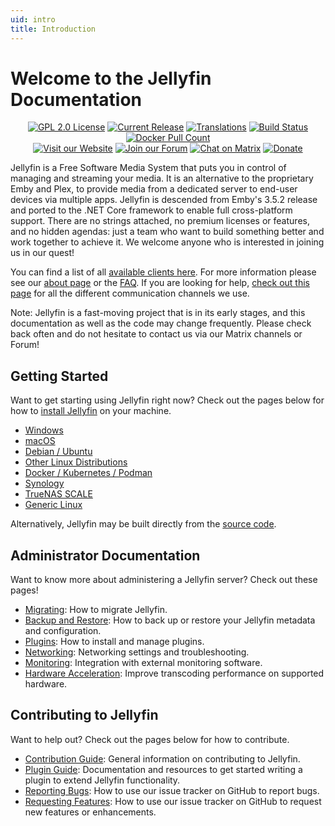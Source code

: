 ```yaml
---
uid: intro
title: Introduction
---
```


# Welcome to the Jellyfin Documentation

<p align="center">
<a href="https://github.com/jellyfin/jellyfin"><img className="badge" alt="GPL 2.0 License" src="https://img.shields.io/github/license/jellyfin/jellyfin.svg"/></a>
<a href="https://github.com/jellyfin/jellyfin/releases"><img className="badge" alt="Current Release" src="https://img.shields.io/github/release/jellyfin/jellyfin.svg"/></a>
<a href="https://translate.jellyfin.org/engage/jellyfin/?utm_source=widget"><img className="badge" alt="Translations" src="https://translate.jellyfin.org/widgets/jellyfin/-/svg-badge.svg"/></a>
<a href="https://cloud.drone.io/jellyfin/jellyfin"><img className="badge" alt="Build Status" src="https://cloud.drone.io/api/badges/jellyfin/jellyfin/status.svg"/></a>
<a href="https://hub.docker.com/r/jellyfin/jellyfin"><img className="badge" alt="Docker Pull Count" src="https://img.shields.io/docker/pulls/jellyfin/jellyfin.svg"/></a>
<br/>
<a href="https://jellyfin.org"><img className="badge" alt="Visit our Website" src="https://img.shields.io/website/http/jellyfin.org.svg?up_message=online&down_message=offline"/></a>
<a href="https://forum.jellyfin.org"><img className="badge" alt="Join our Forum" src="https://img.shields.io/website/http/forum.jellyfin.org.svg?label=forum&up_message=online&down_message=offline"/></a>
<a href="https://matrix.to/#/+jellyfin:matrix.org"><img className="badge" alt="Chat on Matrix" src="https://img.shields.io/matrix/jellyfin:matrix.org.svg?logo=matrix"/></a>
<a href="https://opencollective.com/jellyfin"><img className="badge" alt="Donate" src="https://img.shields.io/opencollective/all/jellyfin.svg?label=backers"/></a>
</p>

Jellyfin is a Free Software Media System that puts you in control of managing and streaming your media. It is an alternative to the proprietary Emby and Plex, to provide media from a dedicated server to end-user devices via multiple apps. Jellyfin is descended from Emby's 3.5.2 release and ported to the .NET Core framework to enable full cross-platform support. There are no strings attached, no premium licenses or features, and no hidden agendas: just a team who want to build something better and work together to achieve it. We welcome anyone who is interested in joining us in our quest!

You can find a list of all [available clients here](/downloads/clients). For more information please see our [about page](/docs/general/about) or the [FAQ](/docs/general/faq). If you are looking for help, [check out this page](/docs/general/getting-help) for all the different communication channels we use.

Note: Jellyfin is a fast-moving project that is in its early stages, and this documentation as well as the code may change frequently. Please check back often and do not hesitate to contact us via our Matrix channels or Forum!

## Getting Started

Want to get starting using Jellyfin right now? Check out the pages below for how to [install Jellyfin](/docs/general/installation) on your machine.

- [Windows](/docs/general/installation/windows)
- [macOS](/docs/general/installation/macos)
- [Debian / Ubuntu](/docs/general/installation/linux#debian--ubuntu-and-derivatives)
- [Other Linux Distributions](/docs/general/installation/linux#other-distributions)
- [Docker / Kubernetes / Podman](/docs/general/installation/container)
- [Synology](/docs/general/installation/advanced/synology)
- [TrueNAS SCALE](/docs/general/installation/advanced/truenas)
- [Generic Linux](/docs/general/installation/advanced/manual#portable-linux-install)

Alternatively, Jellyfin may be built directly from the [source code](/docs/general/installation/advanced/source).

## Administrator Documentation

Want to know more about administering a Jellyfin server? Check out these pages!

- [Migrating](/docs/general/administration/migrate): How to migrate Jellyfin.
- [Backup and Restore](/docs/general/administration/backup-and-restore): How to back up or restore your Jellyfin metadata and configuration.
- [Plugins](/docs/general/server/plugins): How to install and manage plugins.
- [Networking](/docs/general/post-install/networking): Networking settings and troubleshooting.
- [Monitoring](/docs/general/post-install/networking/advanced/monitoring): Integration with external monitoring software.
- [Hardware Acceleration](/docs/general/post-install/transcoding/hardware-acceleration): Improve transcoding performance on supported hardware.

## Contributing to Jellyfin

Want to help out? Check out the pages below for how to contribute.

- [Contribution Guide](/docs/general/contributing): General information on contributing to Jellyfin.
- [Plugin Guide](https://github.com/jellyfin/jellyfin-plugin-template): Documentation and resources to get started writing a plugin to extend Jellyfin functionality.
- [Reporting Bugs](/docs/general/contributing/issues#reporting-bugs): How to use our issue tracker on GitHub to report bugs.
- [Requesting Features](/docs/general/contributing/issues#requesting-features): How to use our issue tracker on GitHub to request new features or enhancements.
